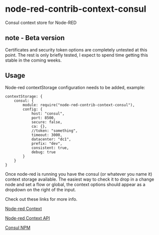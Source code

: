 # node-red-contrib-context-consul
Consul context store for Node-RED

## note - Beta version
Certificates and security token options are completely untested at this point. The rest is only briefly tested, I expect to spend time getting this stable in the coming weeks. 

## Usage
Node-red contextStorage configuration needs to be added, example:

    contextStorage: {
		consul: {
	        module: require("node-red-contrib-context-consul"),
	        config: {
				host: "consul",
				port: 8500,
				secure: false,
				ca: {},
				//token: "something",
				timeout: 3000,
	        	datacenter: "dc1",
	        	prefix: "dev",
	        	consistent: true,
	        	debug: true		
			}
		}
	}

Once node-red is running you have the consul (or whatever you name it) context storage available. 
The easiest way to check it to drop in a change node and set a flow or global, 
the context options should appear as a dropdown on the right of the input.

Check out these links for more info.

[Node-red Context](https://nodered.org/docs/user-guide/context)

[Node-red Context API](https://nodered.org/docs/api/context/methods/)

[Consul NPM](https://www.npmjs.com/package/consul)